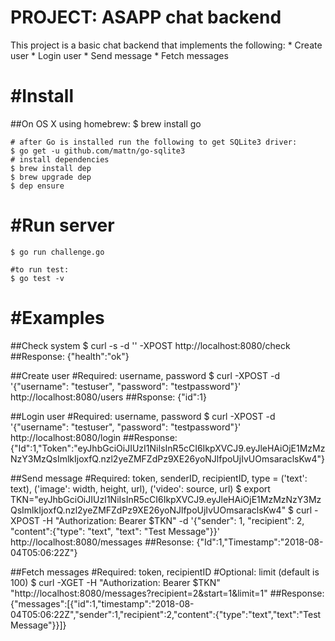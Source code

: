 
# PROJECT: ASAPP chat backend

This project is a basic chat backend that implements the following:
	* Create user
	* Login user
	* Send message
	* Fetch messages

#Install
=========================

##On OS X using homebrew:
	$ brew install go

	# after Go is installed run the following to get SQLite3 driver:
	$ go get -u github.com/mattn/go-sqlite3
	# install dependencies
	$ brew install dep
	$ brew upgrade dep
	$ dep ensure

#Run server
=========================

	$ go run challenge.go

	#to run test:
	$ go test -v

#Examples
=========================

##Check system
	$ curl -s -d '' -XPOST http://localhost:8080/check
##Response:
{"health":"ok"}

##Create user
#Required: username, password
	$ curl -XPOST -d '{"username": "testuser", "password": "testpassword"}' http://localhost:8080/users
##Rsponse:
{"id":1}

##Login user
#Required: username, password
	$ curl -XPOST -d '{"username": "testuser", "password": "testpassword"}' http://localhost:8080/login
##Response:
{"Id":1,"Token":"eyJhbGciOiJIUzI1NiIsInR5cCI6IkpXVCJ9.eyJleHAiOjE1MzMzNzY3MzQsImlkIjoxfQ.nzl2yeZMFZdPz9XE26yoNJlfpoUjIvUOmsaraclsKw4"}

##Send message
#Required: token, senderID, recipientID, type = ('text': text), ('image': width, height, url), ('video': source, url)
	$ export TKN="eyJhbGciOiJIUzI1NiIsInR5cCI6IkpXVCJ9.eyJleHAiOjE1MzMzNzY3MzQsImlkIjoxfQ.nzl2yeZMFZdPz9XE26yoNJlfpoUjIvUOmsaraclsKw4"
	$ curl -XPOST -H "Authorization: Bearer $TKN" -d '{"sender": 1, "recipient": 2, "content":{"type": "text", "text": "Test Message"}}' http://localhost:8080/messages
##Resonse:
{"Id":1,"Timestamp":"2018-08-04T05:06:22Z"}

##Fetch messages
#Required: token, recipientID 
#Optional: limit (default is 100)
	$ curl -XGET -H "Authorization: Bearer $TKN" "http://localhost:8080/messages?recipient=2&start=1&limit=1"
##Response:
{"messages":[{"id":1,"timestamp":"2018-08-04T05:06:22Z","sender":1,"recipient":2,"content":{"type":"text","text":"Test Message"}}]}

